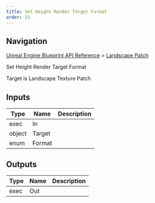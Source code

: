 ```yaml
---
title: Set Height Render Target Format
order: 31
---
```

## Navigation

[Unreal Engine Blueprint API Reference](https://dev.epicgames.com/documentation/en-us/unreal-engine/BlueprintAPI) > [Landscape Patch](https://dev.epicgames.com/documentation/en-us/unreal-engine/BlueprintAPI/LandscapePatch)

Set Height Render Target Format

Target is Landscape Texture Patch

## Inputs

| Type | Name | Description |
| --- | --- | --- |
| exec | In |  |
| object | Target |  |
| enum | Format |  |

## Outputs

| Type | Name | Description |
| --- | --- | --- |
| exec | Out |  |
